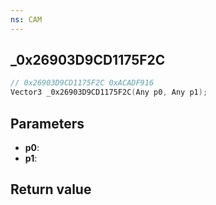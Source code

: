 ```yaml
---
ns: CAM
---
```

## _0x26903D9CD1175F2C

```c
// 0x26903D9CD1175F2C 0xACADF916
Vector3 _0x26903D9CD1175F2C(Any p0, Any p1);
```


## Parameters
* **p0**: 
* **p1**: 

## Return value
